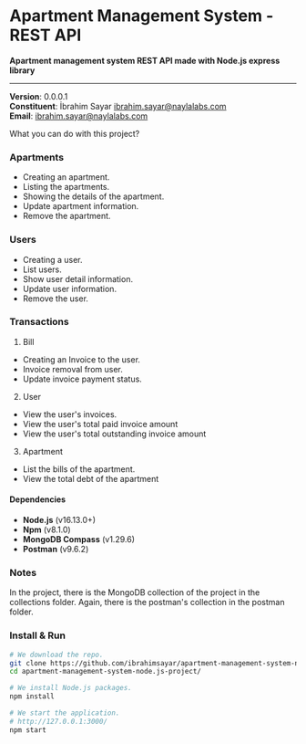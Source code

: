 # Apartment Management System - REST API

**Apartment management system REST API made with Node.js express library**

---

**Version**: 0.0.0.1\
**Constituent**: İbrahim Sayar <ibrahim.sayar@naylalabs.com>\
**Email**: ibrahim.sayar@naylalabs.com

What you can do with this project?

### Apartments
- Creating an apartment.
- Listing the apartments.
- Showing the details of the apartment.
- Update apartment information.
- Remove the apartment.

### Users
- Creating a user.
- List users.
- Show user detail information.
- Update user information.
- Remove the user.

### Transactions
1. Bill
- Creating an Invoice to the user. 
- Invoice removal from user.
- Update invoice payment status.
2. User
- View the user's invoices.
- View the user's total paid invoice amount
- View the user's total outstanding invoice amount
3. Apartment
- List the bills of the apartment.
- View the total debt of the apartment

#### Dependencies
- **Node.js** (v16.13.0+)
- **Npm** (v8.1.0)
- **MongoDB Compass** (v1.29.6)
- **Postman** (v9.6.2)

### Notes
In the project, there is the MongoDB collection of the project in the collections folder.
Again, there is the postman's collection in the postman folder.

### Install & Run

```bash
# We download the repo.
git clone https://github.com/ibrahimsayar/apartment-management-system-node.js-project.git
cd apartment-management-system-node.js-project/

# We install Node.js packages.
npm install

# We start the application.
# http://127.0.0.1:3000/
npm start
```